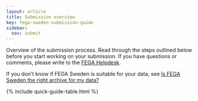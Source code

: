 ```yaml
---
layout: article
title: Submission overview
key: fega-sweden-submission-guide
sidebar:
  nav: submit
---
```


Overview of the submission process. Read through the steps outlined below
before you start working on your submission. If you have questions or comments,
please write to the <a href="mailto:ega-se@nbis.se">FEGA Helpdesk</a>.

If you don't know if FEGA Sweden is suitable for your data, see
[Is FEGA Sweden the right archive for my data?](/plan/is-fega-sweden-the-right-archive)

{% include quick-guide-table.html %}

